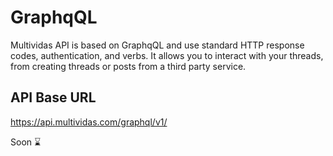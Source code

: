 # GraphqQL

Multividas API is based on GraphqQL and use standard HTTP response codes, authentication, and verbs. It allows you to interact with your threads, from creating threads or posts from a third party service. <Badge type="info" text="V1" />

## API Base URL

https://api.multividas.com/graphql/v1/

Soon ⌛
